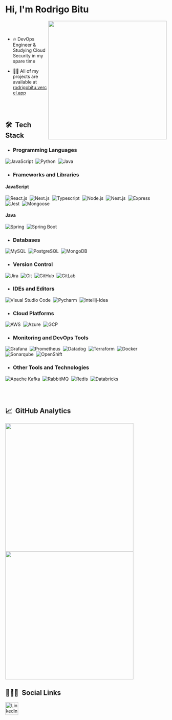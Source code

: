 <h1 align="left">Hi, I'm Rodrigo Bitu</h1>

<img align="right" src="https://github.com/rodbitu/rodbitu/blob/master/undraw_programming_2svr.svg" width="370"/>

<br><br>

- 🔥 DevOps Engineer & Studying Cloud Security in my spare time

- 👨‍💻 All of my projects are available at [rodrigobitu.vercel.app](https://rodrigobitu.vercel.app/)

<br><br>

## 🛠 &nbsp;Tech Stack
- ### Programming Languages
![JavaScript](https://img.shields.io/badge/-JavaScript-05122A?style=flat&logo=javascript)&nbsp;
![Python](https://img.shields.io/badge/-python-05122A?style=flat&logo=python)&nbsp;
![Java](https://img.shields.io/badge/-Java-05122A?style=flat&logo=openjdk)&nbsp;


- ### Frameworks and Libraries
#### JavaScript
![React.js](https://img.shields.io/badge/-React.js-05122A?style=flat&logo=react)&nbsp;
![Next.js](https://img.shields.io/badge/-Next.js-05122A?style=flat&logo=next.js)&nbsp;
![Typescript](https://img.shields.io/badge/-Typescript-05122A?style=flat&logo=typescript)&nbsp;
![Node.js](https://img.shields.io/badge/-Node.js-05122A?style=flat&logo=node.js)&nbsp;
![Nest.js](https://img.shields.io/badge/-Nest.js-05122A?style=flat&logo=nestjs)&nbsp;
![Express](https://img.shields.io/badge/-Express-05122A?style=flat&logo=express)&nbsp;
![Jest](https://img.shields.io/badge/-Jest-05122A?style=flat&logo=jest)&nbsp;
![Mongoose](https://img.shields.io/badge/-Mongoose-05122A?style=flat&logo=mongoose)&nbsp;



#### Java
![Spring](https://img.shields.io/badge/-Spring-05122A?style=flat&logo=spring)&nbsp;
![Spring Boot](https://img.shields.io/badge/-Spring%20Boot-05122A?style=flat&logo=springboot)&nbsp;


- ### Databases
![MySQL](https://img.shields.io/badge/-MySQL-05122A?style=flat&logo=MySQL)&nbsp;
![PostgreSQL](https://img.shields.io/badge/-PostgreSQL-05122A?style=flat&logo=PostgreSQL)&nbsp;
![MongoDB](https://img.shields.io/badge/-mongoDB-05122A?style=flat&logo=mongoDB)&nbsp;

- ### Version Control
![Jira](https://img.shields.io/badge/-Jira-05122A?style=flat&logo=jira)&nbsp;
![Git](https://img.shields.io/badge/-Git-05122A?style=flat&logo=git)&nbsp;
![GitHub](https://img.shields.io/badge/-GitHub-05122A?style=flat&logo=github)&nbsp;
![GitLab](https://img.shields.io/badge/-GitLab-05122A?style=flat&logo=gitlab)&nbsp;

- ### IDEs and Editors
![Visual Studio Code](https://img.shields.io/badge/-Visual%20Studio%20Code-05122A?style=flat&logo=vscode)&nbsp;
![Pycharm](https://img.shields.io/badge/-Pycharm-05122A?style=flat&logo=pycharm)&nbsp;
![Intellij-Idea](https://img.shields.io/badge/-Intellij-05122A?style=flat&logo=intellij-idea)&nbsp;

- ### Cloud Platforms
![AWS](https://img.shields.io/badge/-AWS-05122A?style=flat&logo=Amazon)&nbsp;
![Azure](https://img.shields.io/badge/-Azure-05122A?style=flat&logo=Microsoft)&nbsp;
![GCP](https://img.shields.io/badge/-GCP-05122A?style=flat&logo=Google)&nbsp;

- ### Monitoring and DevOps Tools
![Grafana](https://img.shields.io/badge/-Grafana-05122A?style=flat&logo=grafana)&nbsp;
![Prometheus](https://img.shields.io/badge/-Prometheus-05122A?style=flat&logo=prometheus)&nbsp;
![Datadog](https://img.shields.io/badge/-Datadog-05122A?style=flat&logo=datadog)&nbsp;
![Terraform](https://img.shields.io/badge/-Terraform-05122A?style=flat&logo=terraform)&nbsp;
![Docker](https://img.shields.io/badge/-Docker-05122A?style=flat&logo=docker)&nbsp;
![Sonarqube](https://img.shields.io/badge/-Sonarqube-05122A?style=flat&logo=Sonarqube)&nbsp;
![OpenShift](https://img.shields.io/badge/-OpenShift-05122A?style=flat&logo=redhat)&nbsp;



- ### Other Tools and Technologies
![Apache Kafka](https://img.shields.io/badge/-Apache%20Kafka-05122A?style=flat&logo=apachekafka)&nbsp;
![RabbitMQ](https://img.shields.io/badge/-RabbitMQ-05122A?style=flat&logo=rabbitmq)&nbsp;
![Redis](https://img.shields.io/badge/-Redis-05122A?style=flat&logo=redis)&nbsp;
![Databricks](https://img.shields.io/badge/-Databricks-05122A?style=flat&logo=databricks)&nbsp;

<br><br>

## 📈 &nbsp;GitHub Analytics

<a href="https://github.com/anuraghazra/github-readme-stats">
  <img align="center" src="https://github-readme-stats.vercel.app/api/top-langs/?username=rodbitu&layout=compact&theme=blue-green" width="400"/>
</a>
<a href="https://github.com/anuraghazra/convoychat">
  <img align="center" src="https://github-readme-stats.vercel.app/api?username=rodbitu&line_height=27&show_icons=true&count_private=true&theme=blue-green" width="400"/>
</a>

## 👨🏽‍💻 &nbsp;Social Links

<a target="_blank" href="https://www.linkedin.com/in/rodrigo-bitu-de-moraes-366037191/">
  <img align="left" alt="Linkedin" width="40px" src="https://github.com/rodbitu/rodbitu/blob/master/linkedin.svg" />
</a>
